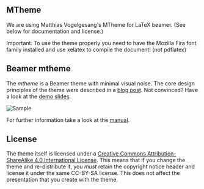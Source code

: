 ## MTheme

We are using Matthias Vogelgesang's MTheme for LaTeX beamer. (See below for documentation and license.)

Important: To use the theme properly you need to have the Mozilla Fira font family installed and use xelatex to compile the document! (not pdflatex)


## Beamer mtheme

The *mtheme* is a Beamer theme with minimal visual noise. The core design principles
of the theme were described in a [blog post](http://bloerg.net/2014/09/20/a-modern-beamer-theme.html).
Not convinced? Have a look at the [demo slides](demo.pdf).

![Sample](http://i.imgur.com/Bxu52fz.png)

For further information take a look at the [manual](mtheme.pdf).

## License

The theme itself is licensed under a [Creative Commons Attribution-ShareAlike
4.0 International License](http://creativecommons.org/licenses/by-sa/4.0/). This
means that if you change the theme and re-distribute it, you *must* retain the
copyright notice header and license it under the same CC-BY-SA license. This
does not affect the presentation that you create with the theme.

